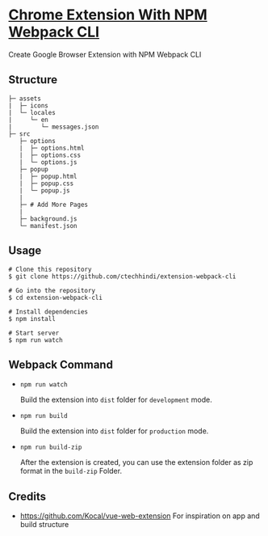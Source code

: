 # [Chrome Extension With NPM Webpack CLI](https://github.com/ctechhindi/extension-webpack-cli)

Create Google Browser Extension with NPM Webpack CLI

## Structure

```
├─ assets
|  ├─ icons
|  └─ locales
|     └─ en
|        └─ messages.json
├─ src
   ├─ options
   |  ├─ options.html
   |  ├─ options.css
   |  └─ options.js
   ├─ popup
   |  ├─ popup.html
   |  ├─ popup.css
   |  └─ popup.js
   |
   ├─ # Add More Pages
   |
   ├─ background.js
   └─ manifest.json
```

## Usage

```
# Clone this repository
$ git clone https://github.com/ctechhindi/extension-webpack-cli

# Go into the repository
$ cd extension-webpack-cli

# Install dependencies
$ npm install

# Start server
$ npm run watch
```

## Webpack Command

* `npm run watch`

  Build the extension into `dist` folder for `development` mode.

* `npm run build`

  Build the extension into `dist` folder for `production` mode.

* `npm run build-zip`

  After the extension is created, you can use the extension folder as zip format in the `build-zip` Folder.


## Credits

* https://github.com/Kocal/vue-web-extension For inspiration on app and build structure
